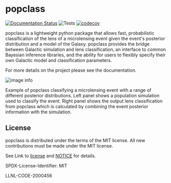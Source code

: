 # popclass

[![Documentation Status](https://readthedocs.org/projects/popclass/badge/?version=latest)](https://popclass.readthedocs.io/en/latest/?badge=latest) ![Tests](https://github.com/LLNL/popclass/actions/workflows/test.yml/badge.svg) [![codecov](https://codecov.io/gh/LLNL/popclass/graph/badge.svg?token=A4DAAGSE2V)](https://codecov.io/gh/LLNL/popclass)

popclass is a lightweight python package that allows fast, probabilistic classification of the lens of a microlensing event given the event's posterior distribution and a model of the Galaxy. popclass provides the bridge between Galactic simulation and lens classification, an interface to common Bayesian inference libraries, and the ability for users to flexibly specify their own Galactic model and classification parameters.

For more details on the project please see the documentation.

![image info](./docs/images/lens_class.gif)

Example of popclass classifying a microlensing event with a range of different posterior distributions. Left panel shows a population simulation used to classify the event. Right panel shows the output lens classification from popclass which is calculated by combining the event posterior information with the simulation.

## License

popclass is distributed under the terms of the MIT license. All new contributions must be made under the MIT license.

See Link to [license](https://github.com/LLNL/popclass/blob/main/LICENSE) and [NOTICE](https://github.com/LLNL/popclass/blob/main/NOTICE) for details.

SPDX-License-Identifier: MIT

LLNL-CODE-2000456
